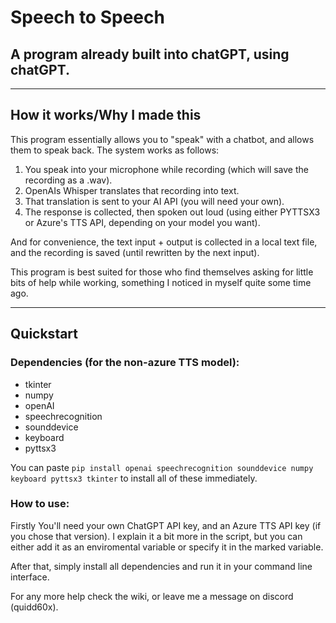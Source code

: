 # Speech to Speech
## A program already built into chatGPT, using chatGPT.
---
## How it works/Why I made this
This program essentially allows you to "speak" with a chatbot, and allows them to speak back. The system works as follows:

1. You speak into your microphone while recording (which will save the recording as a .wav).
2. OpenAIs Whisper translates that recording into text.
3. That translation is sent to your AI API (you will need your own).
4. The response is collected, then spoken out loud (using either PYTTSX3 or Azure's TTS API, depending on your model you want).

And for convenience, the text input + output is collected in a local text file, and the recording is saved (until rewritten by the next input).

This program is best suited for those who find themselves asking for little bits of help while working, something I noticed in myself quite some time ago. 
***
## Quickstart

### Dependencies (for the non-azure TTS model):

* tkinter
* numpy
* openAI
* speechrecognition
* sounddevice
* keyboard
* pyttsx3

You can paste `pip install openai speechrecognition sounddevice numpy keyboard pyttsx3 tkinter` to install all of these immediately.

### How to use:

Firstly You'll need your own ChatGPT API key, and an Azure TTS API key (if you chose that version). I explain it a bit more in the script, but you can either add it as an enviromental variable or specify it in the marked variable.

After that, simply install all dependencies and run it in your command line interface.

For any more help check the wiki, or leave me a message on discord (quidd60x).
